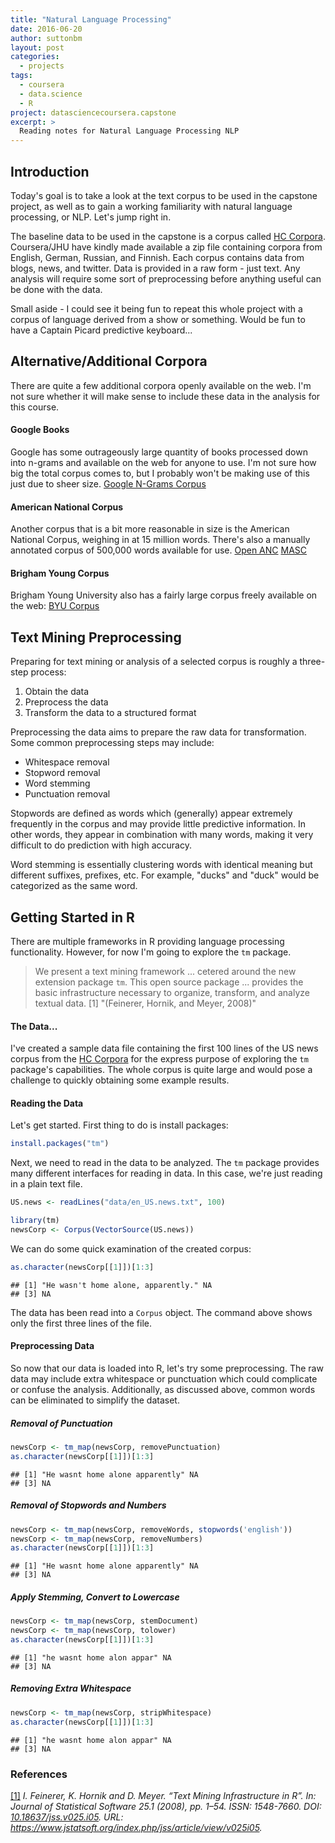 ```yaml
---
title: "Natural Language Processing"
date: 2016-06-20
author: suttonbm
layout: post
categories:
  - projects
tags:
  - coursera
  - data.science
  - R
project: datasciencecoursera.capstone
excerpt: >
  Reading notes for Natural Language Processing NLP
---
```




## Introduction
Today's goal is to take a look at the text corpus to be used in the capstone project, as well as to gain a working familiarity with natural language processing, or NLP.  Let's jump right in.

The baseline data to be used in the capstone is a corpus called [HC Corpora](http://www.corpora.heliohost.org/).  Coursera/JHU have kindly made available a zip file containing corpora from English, German, Russian, and Finnish.  Each corpus contains data from blogs, news, and twitter.  Data is provided in a raw form - just text.  Any analysis will require some sort of preprocessing before anything useful can be done with the data.

Small aside - I could see it being fun to repeat this whole project with a corpus of language derived from a show or something.  Would be fun to have a Captain Picard predictive keyboard...

## Alternative/Additional Corpora
There are quite a few additional corpora openly available on the web.  I'm not sure whether it will make sense to include these data in the analysis for this course.

#### Google Books
Google has some outrageously large quantity of books processed down into n-grams and available on the web for anyone to use.  I'm not sure how big the total corpus comes to, but I probably won't be making use of this just due to sheer size.
[Google N-Grams Corpus](http://storage.googleapis.com/books/ngrams/books/datasetsv2.html)

#### American National Corpus
Another corpus that is a bit more reasonable in size is the American National Corpus, weighing in at 15 million words.  There's also a manually annotated corpus of 500,000 words available for use.
[Open ANC](http://www.anc.org/data/oanc/download/)
[MASC](http://www.anc.org/data/masc/downloads/)

#### Brigham Young Corpus
Brigham Young University also has a fairly large corpus freely available on the web:
[BYU Corpus](http://corpus.byu.edu/full-text/)

## Text Mining Preprocessing
Preparing for text mining or analysis of a selected corpus is roughly a three-step process:

  1. Obtain the data
  2. Preprocess the data
  3. Transform the data to a structured format

Preprocessing the data aims to prepare the raw data for transformation.  Some common preprocessing steps may include:

  * Whitespace removal
  * Stopword removal
  * Word stemming
  * Punctuation removal

Stopwords are defined as words which (generally) appear extremely frequently in the corpus and may provide little predictive information.  In other words, they appear in combination with many words, making it very difficult to do prediction with high accuracy.

Word stemming is essentially clustering words with identical meaning but different suffixes, prefixes, etc.  For example, "ducks" and "duck" would be categorized as the same word.

## Getting Started in R
There are multiple frameworks in R providing language processing functionality.  However, for now I'm going to explore the `tm` package.

> We present a text mining framework ... cetered around the new extension package `tm`.  This open source package ... provides the basic infrastructure necessary to organize, transform, and analyze textual data.
[1] "(Feinerer, Hornik, and Meyer, 2008)"

#### The Data...
I've created a sample data file containing the first 100 lines of the US news corpus from the [HC Corpora](http://www.corpora.heliohost.org/) for the express purpose of exploring the `tm` package's capabilities.  The whole corpus is quite large and would pose a challenge to quickly obtaining some example results.

#### Reading the Data
Let's get started.  First thing to do is install packages:


```r
install.packages("tm")
```

Next, we need to read in the data to be analyzed.  The `tm` package provides many different interfaces for reading in data.  In this case, we're just reading in a plain text file.


```r
US.news <- readLines("data/en_US.news.txt", 100)

library(tm)
newsCorp <- Corpus(VectorSource(US.news))
```

We can do some quick examination of the created corpus:


```r
as.character(newsCorp[[1]])[1:3]
```

```
## [1] "He wasn't home alone, apparently." NA                                 
## [3] NA
```

The data has been read into a `Corpus` object.  The command above shows only the first three lines of the file.

#### Preprocessing Data
So now that our data is loaded into R, let's try some preprocessing.  The raw data may include extra whitespace or punctuation which could complicate or confuse the analysis.  Additionally, as discussed above, common words can be eliminated to simplify the dataset.

##### Removal of Punctuation

```r
newsCorp <- tm_map(newsCorp, removePunctuation)
as.character(newsCorp[[1]])[1:3]
```

```
## [1] "He wasnt home alone apparently" NA                              
## [3] NA
```

##### Removal of Stopwords and Numbers

```r
newsCorp <- tm_map(newsCorp, removeWords, stopwords('english'))
newsCorp <- tm_map(newsCorp, removeNumbers)
as.character(newsCorp[[1]])[1:3]
```

```
## [1] "He wasnt home alone apparently" NA                              
## [3] NA
```

##### Apply Stemming, Convert to Lowercase

```r
newsCorp <- tm_map(newsCorp, stemDocument)
newsCorp <- tm_map(newsCorp, tolower)
as.character(newsCorp[[1]])[1:3]
```

```
## [1] "he wasnt home alon appar" NA                        
## [3] NA
```

##### Removing Extra Whitespace

```r
newsCorp <- tm_map(newsCorp, stripWhitespace)
as.character(newsCorp[[1]])[1:3]
```

```
## [1] "he wasnt home alon appar" NA                        
## [3] NA
```

### References
<p><a id='bib-JSSv025i05'></a><a href="#cite-JSSv025i05">[1]</a><cite>
I. Feinerer, K. Hornik and D. Meyer.
&ldquo;Text Mining Infrastructure in R&rdquo;.
In: <em>Journal of Statistical Software</em> 25.1 (2008), pp. 1&ndash;54.
ISSN: 1548-7660.
DOI: <a href="http://dx.doi.org/10.18637/jss.v025.i05">10.18637/jss.v025.i05</a>.
URL: <a href="https://www.jstatsoft.org/index.php/jss/article/view/v025i05">https://www.jstatsoft.org/index.php/jss/article/view/v025i05</a>.</cite></p>
